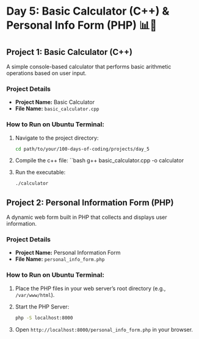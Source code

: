 # Day 5: Basic Calculator (C++) & Personal Info Form (PHP) 📊📝

## Project 1: Basic Calculator (C++)
A simple console-based calculator that performs basic arithmetic operations based on user input.

### Project Details
- **Project Name:** Basic Calculator
- **File Name:** `basic_calculator.cpp`

### How to Run on Ubuntu Terminal:
1. Navigate to the project directory:
   ```bash
   cd path/to/your/100-days-of-coding/projects/day_5

2. Compile the c++ file:
   ``bash
   g++ basic_calculator.cpp -o calculator

3. Run the executable:
   ```bash
   ./calculator


## Project 2: Personal Information Form (PHP)
A dynamic web form built in PHP that collects and displays user information.

### Project Details
- **Project Name:** Personal Information Form
- **File Name:** `personal_info_form.php`

### How to Run on Ubuntu Terminal:
1. Place the PHP files in your web server’s root directory (e.g., `/var/www/html`).

2. Start the PHP Server:
   ```bash
   php -S localhost:8000

3. Open `http://localhost:8000/personal_info_form.php` in your browser.
